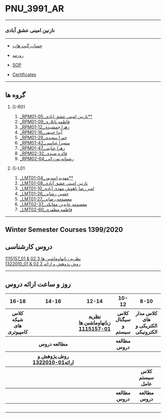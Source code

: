 # PNU_3991_AR
---------
### نازنین امینی عشق آبادی
----------
- [حساب گیت هاب](https://github.com/nazanin-amini)

- [روزمه](https://nazanin-amini.github.io)

- [SOP](https://nazanin-amini.github.io/SOP/)

- [Certificates](https://nazanin-amini.github.io/Certificates/)

------------------
## گروه ها

1. G-R01
     1. [_RPM01-05_نازنين اميني عشق ابادي**](https://github.com/AliRazavi-edu/PNU_3991/tree/master/_BSc/ResearchAndPresentationMethods/1322010_01/05_%D9%86%D8%A7%D8%B2%D9%86%D9%8A%D9%86%20%D8%A7%D9%85%D9%8A%D9%86%D9%8A%20%D8%B9%D8%B4%D9%82%20%D8%A7%D8%A8%D8%A7%D8%AF%D9%8A)    
    1. [_RPM01-09_فاطمه تاتلاري](https://github.com/AliRazavi-edu/PNU_3991/tree/master/_BSc/ResearchAndPresentationMethods/1322010_01/09_%D9%81%D8%A7%D8%B7%D9%85%D9%87%20%D8%AA%D8%A7%D8%AA%D9%84%D8%A7%D8%B1%D9%8A)
    1. [_RPM01-12_زهرا جمشيدي](https://github.com/AliRazavi-edu/PNU_3991/tree/master/_BSc/ResearchAndPresentationMethods/1322010_01/12_%D8%B2%D9%87%D8%B1%D8%A7%20%D8%AC%D9%85%D8%B4%D9%8A%D8%AF%D9%8A)    
    1. [_RPM01-16_آيدا حنيفي](https://github.com/AliRazavi-edu/PNU_3991/tree/master/_BSc/ResearchAndPresentationMethods/1322010_01/16_%D8%A2%D9%8A%D8%AF%D8%A7%20%D8%AD%D9%86%D9%8A%D9%81%D9%8A)    
    1. [_RPM01-29_حورا سعيدي](https://github.com/AliRazavi-edu/PNU_3991/tree/master/_BSc/ResearchAndPresentationMethods/1322010_01/29_%D8%AD%D9%88%D8%B1%D8%A7%20%D8%B3%D8%B9%D9%8A%D8%AF%D9%8A)    
    1. [_RPM01-42_سميرا عباسي](https://github.com/AliRazavi-edu/PNU_3991/tree/master/_BSc/ResearchAndPresentationMethods/1322010_01/42_%D8%B3%D9%85%D9%8A%D8%B1%D8%A7%20%D8%B9%D8%A8%D8%A7%D8%B3%D9%8A)
    1. [_RPM01-47_زهرا عنايتي](https://github.com/AliRazavi-edu/PNU_3991/tree/master/_BSc/ResearchAndPresentationMethods/1322010_01/47_%D8%B2%D9%87%D8%B1%D8%A7%20%D8%B9%D9%86%D8%A7%D9%8A%D8%AA%D9%8A) 
    1. [_RPM02-32_فائزه صيدي](https://github.com/AliRazavi-edu/PNU_3991/tree/master/_BSc/ResearchAndPresentationMethods/1322010_02/33_%D9%81%D8%A7%D8%A6%D8%B2%D9%87%20%D8%B5%D9%8A%D8%AF%D9%8A)
     1. [_RPM02-64_رضوانه نورزائي](https://github.com/AliRazavi-edu/PNU_3991/tree/master/_BSc/ResearchAndPresentationMethods/1322010_02/64_%D8%B1%D8%B6%D9%88%D8%A7%D9%86%D9%87%20%D9%86%D9%88%D8%B1%D8%B2%D8%A7%D8%A6%D9%8A)
     
1. G-L01
    1. [_LMT01-04_مهديه اسدپور**](https://github.com/AliRazavi-edu/PNU_3991/tree/master/_BSc/Theory-of-Languages-and-Machines/_1115157_01/04_%D9%85%D9%87%D8%AF%D9%8A%D9%87%20%D8%A7%D8%B3%D8%AF%D9%BE%D9%88%D8%B1)    
    1. [_LMT01-08_نازنين اميني عشق آبادي](https://github.com/AliRazavi-edu/PNU_3991/tree/master/_BSc/Theory-of-Languages-and-Machines/_1115157_01/08_%D9%86%D8%A7%D8%B2%D9%86%D9%8A%D9%86%20%D8%A7%D9%85%D9%8A%D9%86%D9%8A%20%D8%B9%D8%B4%D9%82%20%D8%A7%D8%A8%D8%A7%D8%AF%D9%8A)  
     1. [_LMT01-10_امیر رضا باهوش مهدی آبادي](https://github.com/AliRazavi-edu/PNU_3991/tree/master/_BSc/Theory-of-Languages-and-Machines/_1115157_01/10_%D8%A7%D9%85%D9%8A%D8%B1%D8%B1%D8%B6%D8%A7%20%D8%A8%D8%A7%D9%87%D9%88%D8%B4%20%D9%85%D9%87%D8%AF%D9%8A%20%D8%A2%D8%A8%D8%A7%D8%AF%D9%8A) 
     1. [_LMT01-26_حسین رضايي](https://github.com/AliRazavi-edu/PNU_3991/tree/master/_BSc/Theory-of-Languages-and-Machines/_1115157_01/26_%D8%AD%D8%B3%D9%8A%D9%86%20%D8%B1%D8%B6%D8%A7%D8%A6%D9%8A)    
    1. [_LMT01-27_معصومه رضايي](https://github.com/AliRazavi-edu/PNU_3991/tree/master/_BSc/Theory-of-Languages-and-Machines/_1115157_01/27_%D9%85%D8%B9%D8%B5%D9%88%D9%85%D9%87%20%D8%B1%D8%B6%D8%A7%D9%8A%D9%8A)    
    1. [_LMT02-37_معصومه عابدين مقانکی](https://github.com/AliRazavi-edu/PNU_3991/tree/master/_BSc/Theory-of-Languages-and-Machines/_1115157_02/37_%D9%85%D8%B9%D8%B5%D9%88%D9%85%D9%87%20%D8%B9%D8%A7%D8%A8%D8%AF%D9%8A%D9%86%20%D9%85%D9%82%D8%A7%D9%86%D9%83%D9%8A)    
    1. [_LMT02-60_فاطمه مظفري](https://github.com/AliRazavi-edu/PNU_3991/tree/master/_BSc/Theory-of-Languages-and-Machines/_1115157_02/60_%D9%81%D8%A7%D8%B7%D9%85%D9%87%20%D9%85%D8%B8%D9%81%D8%B1%D9%8A)     
-------------------
## Winter Semester Courses 1399/2020

## دروس کارشناسی 

[1115157_01 & 02 نظريه زبانهاوماشين ها 3](https://github.com/nazanin-amini/PNU_3991_AR/tree/main/Theory-of-Languages-and-Machines)
<br>
[1322010_01 & 02 2 روش پژوهش و ارائه](https://github.com/nazanin-amini/PNU_3991_AR/tree/main/Research-And-Presentation-Methods)
<br>

--------------
## روز و ساعت ارائه دروس

     
<table style="width:100%">
  <tr>
    <th >16-18</th>
    <th >14-16</th>
    <th >12-14</th>
    <th>10-12</th>
    <th>8-10</th>
    <th>روز</th>
  </tr>
  <tr>
    <th ><a> کلاس شیکه های کامپیوتری </a></th>
    <th ></th>
    <th ><a href="https://github.com/AliRazavi-edu/PNU_3991/tree/master/_BSc/Theory-of-Languages-and-Machines" >نظريه زبانهاوماشين ها 01-1115157</a></th>
    <th><a> کلاس سیگنال و سیستم</a></th>
    <th ><a> کلاس مدار های الکتریکی و الکترونیکی</a></th>
    <th>شنبه</th>
  </tr>
   <tr>
    <th ></th>
    <th ><a> مطالعه دروس</a></th>
    <th ></th>
    <th ><a> مطالعه دروس </a></th>
    <th ></th>
    <th>یک شنبه</th>
  </tr>
   <tr>
     <th ></th>
     <th ><a  href="https://github.com/AliRazavi-edu/PNU_3991/tree/master/_BSc/ResearchAndPresentationMethods">روش پژوهش و ارائه01-1322010</a></th>
     <th></th>
     <th ></th>
     <th ></th>
    <th>دوشنبه</th>
  </tr>
   <tr>
    <th ></th>
    <th ></th>
    <th ></th>
    <th ></th>
    <th ><a> کلاس سیستم عامل </a></th>
    <th>سه شنبه</th>
 </tr>
  <tr>
   <th ></th>
   <th ></th>
   <th ></th>
   <th ><a> مطالعه دروس </a></th>
   <th ><a> مطالعه دروس </a></th>
   <th>چهارشنبه</th>
 </tr>
 <tr>
  <th ></th>
  <th ></th>
  <th ></th>
  <th ></th>
  <th ></th>
  <th>پنجشنبه</th>
  </tr>
</table>

